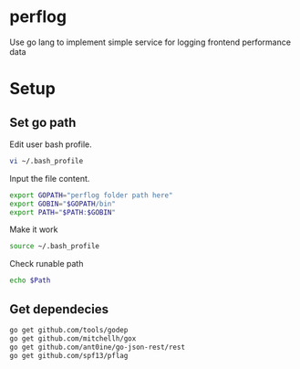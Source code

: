 # perflog
Use go lang to implement simple service for logging frontend performance data

# Setup

## Set go path

Edit user bash profile.

```sh
vi ~/.bash_profile
```

Input the file content.

```sh
export GOPATH="perflog folder path here"
export GOBIN="$GOPATH/bin"
export PATH="$PATH:$GOBIN"
```

Make it work

```sh
source ~/.bash_profile
```

Check runable path

```sh
echo $Path
```

## Get dependecies

```sh
go get github.com/tools/godep
go get github.com/mitchellh/gox
go get github.com/ant0ine/go-json-rest/rest
go get github.com/spf13/pflag
```